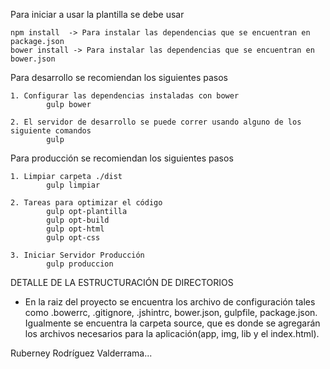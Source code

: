 Para iniciar a usar la plantilla se debe usar
    
    npm install  -> Para instalar las dependencias que se encuentran en package.json
    bower install -> Para instalar las dependencias que se encuentran en bower.json

Para desarrollo se recomiendan los siguientes pasos

    1. Configurar las dependencias instaladas con bower
            gulp bower

    2. El servidor de desarrollo se puede correr usando alguno de los siguiente comandos
            gulp

Para producción se recomiendan los siguientes pasos

    1. Limpiar carpeta ./dist
            gulp limpiar

    2. Tareas para optimizar el código
            gulp opt-plantilla
            gulp opt-build
            gulp opt-html
            gulp opt-css

    3. Iniciar Servidor Producción
            gulp produccion



DETALLE DE LA ESTRUCTURACIÓN DE DIRECTORIOS

- En la raiz del proyecto se encuentra los archivo de configuración tales como
.bowerrc, .gitignore, .jshintrc, bower.json, gulpfile, package.json. Igualmente se encuentra 
la carpeta source, que es donde se agregarán los archivos necesarios para la aplicación(app,
img, lib y el index.html).















Ruberney Rodríguez Valderrama...